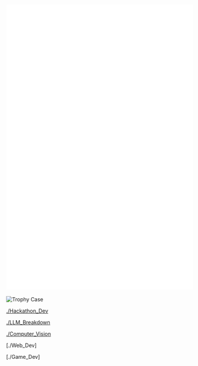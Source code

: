 ![Metrics](github-metrics.svg)

![Trophy Case](https://github-profile-trophy.vercel.app/?username=ozep&column=-1&theme=darkhub&no-frame=true)

[./Hackathon_Dev](https://github.com/oZep/oZep/blob/main/hackathon-dev.md)

[./LLM_Breakdown](https://github.com/oZep/oZep/blob/main/llm-breakdown.md)

[./Computer_Vision](https://github.com/oZep/oZep/blob/main/computer-vision-proj.md)

[./Web_Dev]

[./Game_Dev]
